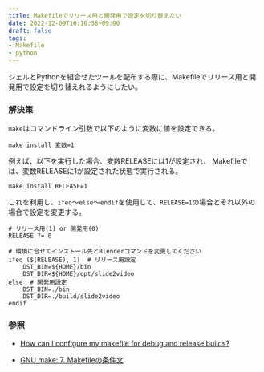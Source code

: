 ```yaml
---
title: Makefileでリリース用と開発用で設定を切り替えたい
date: 2022-12-09T10:10:58+09:00
draft: false
tags:
- Makefile
- python
---
```


シェルとPythonを組合せたツールを配布する際に、Makefileでリリース用と開発用で設定を切り替えれるようにしたい。

<!--more-->

### 解決策

`make`はコマンドライン引数で以下のように変数に値を設定できる。

~~~shell
make install 変数=1
~~~

例えば、以下を実行した場合、変数RELEASEには1が設定され、
Makefileでは、変数RELEASEに1が設定された状態で実行される。

~~~shell
make install RELEASE=1
~~~

これを利用し、`ifeq`〜`else`〜`endif`を使用して、`RELEASE=1`の場合とそれ以外の場合で設定を変更する。

~~~shell
# リリース用(1) or 開発用(0)
RELEASE ?= 0

# 環境に合せてインストール先とBlenderコマンドを変更してください
ifeq ($(RELEASE), 1)  # リリース用設定
	DST_BIN=${HOME}/bin
	DST_DIR=${HOME}/opt/slide2video
else  # 開発用設定
	DST_BIN=./bin
	DST_DIR=./build/slide2video
endif
~~~

### 参照

- [How can I configure my makefile for debug and release builds?](https://stackoverflow.com/questions/1079832/how-can-i-configure-my-makefile-for-debug-and-release-builds/1079861#1079861https://stackoverflow.com/questions/1079832/how-can-i-configure-my-makefile-for-debug-and-release-builds/1079861#1079861)

- [GNU make: 7. Makefileの条件文](http://quruli.ivory.ne.jp/document/make_3.79.1/make-jp_6.html#Conditional-Syntax)
